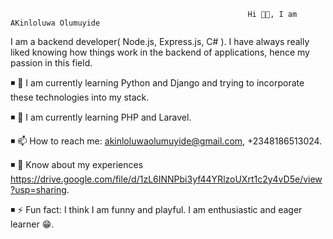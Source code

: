                                                          Hi 🖐🏾, I am AKinloluwa Olumuyide
                                                         
I am a backend developer( Node.js, Express.js, C# ). I have always really liked knowing how things work in the backend of applications, hence my passion in this field.

◾ 🔭 I am currently learning Python and Django and trying to incorporate these technologies into my stack.

◾ 🌱 I am currently learning PHP and Laravel.

◾ 📫 How to reach me: akinloluwaolumuyide@gmail.com, +2348186513024.

◾ 📄 Know about my experiences https://drive.google.com/file/d/1zL6INNPbi3yf44YRlzoUXrt1c2y4vD5e/view?usp=sharing.

◾ ⚡ Fun fact: I think I am funny and playful. I am enthusiastic and eager learner 😁.
